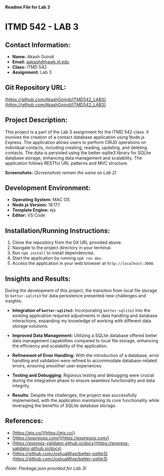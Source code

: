 **Readme File for Lab 3**

# ITMD 542 - LAB 3

## Contact Information:
- **Name:** Akash Goindi
- **Email:** aakash@hawk.iit.edu
- **Class:** ITMD 542
- **Assignment:** Lab 3

## Git Repository URL:
[https://github.com/AkashGoindi/ITMD542_LAB3](https://github.com/AkashGoindi/ITMD542_LAB3)

## Project Description:
This project is a part of the Lab 3 assignment for the ITMD 542 class. It involves the creation of a contact database application using Node.js Express. The application allows users to perform CRUD operations on individual contacts, including creating, reading, updating, and deleting contacts. The data is persisted using the better-sqlite3 library for SQLite database storage, enhancing data management and scalability. The application follows RESTful URL patterns and MVC structure.

**Screenshots:** *(Screenshots remain the same as Lab 2)*

## Development Environment:
- **Operating System:** MAC OS
- **Node.js Version:** 18.17.1
- **Template Engine:** ejs
- **Editor:** VS Code

## Installation/Running Instructions:
1. Clone the repository from the Git URL provided above.
2. Navigate to the project directory in your terminal.
3. Run `npm install` to install dependencies.
4. Start the application by running `npm run dev`.
5. Access the application in your web browser at `http://localhost:3000`.

## Insights and Results:
During the development of this project, the transition from local file storage to `better-sqlite3` for data persistence presented new challenges and insights:

- **Integration of `better-sqlite3`:** Incorporating `better-sqlite3` into the existing application required adjustments in data handling and database interactions, expanding my knowledge of working with different data storage solutions.

- **Improved Data Management:** Utilizing a SQLite database offered better data management capabilities compared to local file storage, enhancing the efficiency and scalability of the application.

- **Refinement of Error Handling:** With the introduction of a database, error handling and validation were refined to accommodate database-related errors, ensuring smoother user experiences.

- **Testing and Debugging:** Rigorous testing and debugging were crucial during the integration phase to ensure seamless functionality and data integrity.

- **Results:** Despite the challenges, the project was successfully implemented, with the application maintaining its core functionality while leveraging the benefits of SQLite database storage.

## References:
- [https://ejs.co/](https://ejs.co/)
- [https://expressjs.com/](https://expressjs.com/)
- [https://express-validator.github.io/docs](https://express-validator.github.io/docs)
- [https://github.com/JoshuaWise/better-sqlite3](https://github.com/JoshuaWise/better-sqlite3)

*(Note: Package.json provided for Lab 3)*
